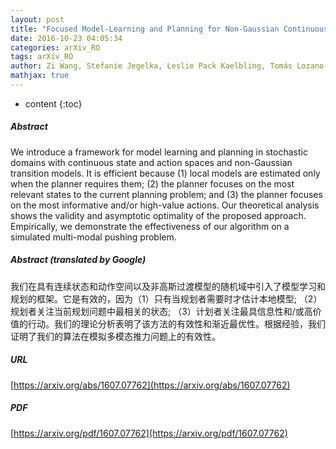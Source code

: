 ```yaml
---
layout: post
title: "Focused Model-Learning and Planning for Non-Gaussian Continuous State-Action Systems"
date: 2016-10-23 04:05:34
categories: arXiv_RO
tags: arXiv_RO
author: Zi Wang, Stefanie Jegelka, Leslie Pack Kaelbling, Tomás Lozano-Pérez
mathjax: true
---
```


* content
{:toc}

##### Abstract
We introduce a framework for model learning and planning in stochastic domains with continuous state and action spaces and non-Gaussian transition models. It is efficient because (1) local models are estimated only when the planner requires them; (2) the planner focuses on the most relevant states to the current planning problem; and (3) the planner focuses on the most informative and/or high-value actions. Our theoretical analysis shows the validity and asymptotic optimality of the proposed approach. Empirically, we demonstrate the effectiveness of our algorithm on a simulated multi-modal pushing problem.

##### Abstract (translated by Google)
我们在具有连续状态和动作空间以及非高斯过渡模型的随机域中引入了模型学习和规划的框架。它是有效的，因为（1）只有当规划者需要时才估计本地模型; （2）规划者关注当前规划问题中最相关的状态; （3）计划者关注最具信息性和/或高价值的行动。我们的理论分析表明了该方法的有效性和渐近最优性。根据经验，我们证明了我们的算法在模拟多模态推力问题上的有效性。

##### URL
[https://arxiv.org/abs/1607.07762](https://arxiv.org/abs/1607.07762)

##### PDF
[https://arxiv.org/pdf/1607.07762](https://arxiv.org/pdf/1607.07762)

